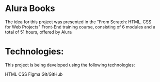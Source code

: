 # Alura Books
The idea for this project was presented in the "From Scratch: HTML, CSS for Web Projects" Front-End training course, consisting of 6 modules and a total of 51 hours, offered by Alura

# Technologies:
This project is being developed using the following technologies:

HTML
CSS
Figma
Git/GitHub
